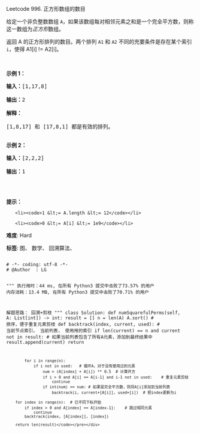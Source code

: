 Leetcode 996. 正方形数组的数目
<p>给定一个非负整数数组&nbsp;<code>A</code>，如果该数组每对相邻元素之和是一个完全平方数，则称这一数组为<em>正方形</em>数组。</p>


<p>返回 A 的正方形排列的数目。两个排列 <code>A1</code> 和 <code>A2</code> 不同的充要条件是存在某个索引 <code>i</code>，使得 A1[i] != A2[i]。</p>



<p>&nbsp;</p>



<p><strong>示例 1：</strong></p>



<pre><strong>输入：</strong>[1,17,8]

<strong>输出：</strong>2

<strong>解释：</strong>

[1,8,17] 和 [17,8,1] 都是有效的排列。

</pre>



<p><strong>示例 2：</strong></p>



<pre><strong>输入：</strong>[2,2,2]

<strong>输出：</strong>1

</pre>



<p>&nbsp;</p>



<p><strong>提示：</strong></p>



<ol>

	<li><code>1 &lt;= A.length &lt;= 12</code></li>

	<li><code>0 &lt;= A[i] &lt;= 1e9</code></li>

</ol>





 **难度**: Hard



 **标签**: 图、 数学、 回溯算法、 





<div class="hcb_wrap">
<pre class="prism undefined-numbers lang-python" data-lang="Python"><code>
# -*- coding: utf-8 -*-
# @Author  : LG

"""
执行用时：44 ms, 在所有 Python3 提交中击败了73.57% 的用户
内存消耗：13.4 MB, 在所有 Python3 提交中击败了70.71% 的用户

解题思路：
    回溯+剪枝
"""
class Solution:
    def numSquarefulPerms(self, A: List[int]) -> int:
        result = []
        n = len(A)
        A.sort()    # 排序，便于重复元素剪枝
        def backtrack(index, current, used):    # 当前节点索引， 当前列表， 使用用的索引
            if len(current) == n and current not in result: # 如果当前列表包含了所有A元素，添加到最终结果中
                result.append(current)
                return

            for i in range(n):
                if i not in used:   # 循环A，对于没有使用过的元素
                    num = (A[index] + A[i]) ** 0.5  # 计算开方
                    if i > 0 and A[i] == A[i-1] and i-1 not in used:    # 重复元素剪枝
                        continue
                    if int(num) == num: # 如果是完全平方数，则将A[i]添加到当前列表
                        backtrack(i, current+[A[i]], used+[i])  # 把index更新为i

        for index in range(n):  # 已不同下标开始
            if index > 0 and A[index] == A[index-1]:    # 跳过相同元素
                continue
            backtrack(index, [A[index]], [index])

        return len(result)</code></pre></div>
